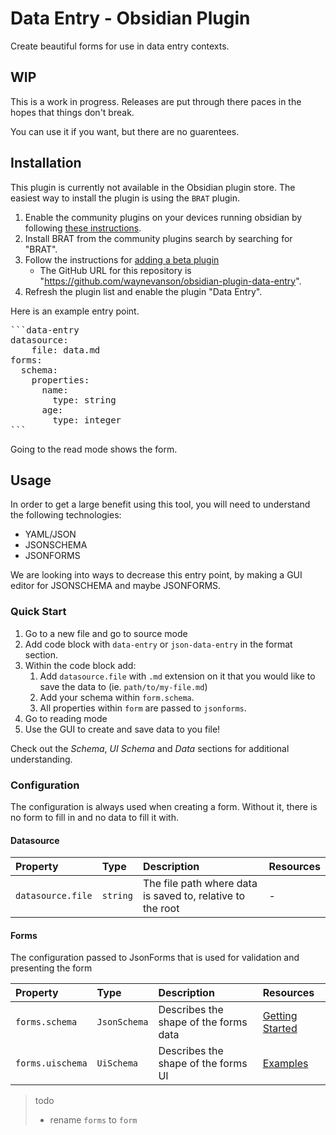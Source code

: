 # Data Entry - Obsidian Plugin

Create beautiful forms for use in data entry contexts.

## WIP

This is a work in progress. Releases are put through there paces in the hopes that things don't break.

You can use it if you want, but there are no guarentees.

## Installation

This plugin is currently not available in the Obsidian plugin store.
The easiest way to install the plugin is using the `BRAT` plugin.

1. Enable the community plugins on your devices running obsidian by following [these instructions](https://obsidian.rocks/how-to-use-community-plugins-in-obsidian).
2. Install BRAT from the community plugins search by searching for "BRAT".
3. Follow the instructions for [adding a beta plugin](https://tfthacker.com/Obsidian+Plugins+by+TfTHacker/BRAT+-+Beta+Reviewer's+Auto-update+Tool/Quick+guide+for+using+BRAT)
   - The GitHub URL for this repository is "https://github.com/waynevanson/obsidian-plugin-data-entry".
4. Refresh the plugin list and enable the plugin "Data Entry".

Here is an example entry point.

<pre>
```data-entry
datasource:
    file: data.md
forms:
  schema:
    properties:
      name:
        type: string
      age:
        type: integer
```
</pre>

Going to the read mode shows the form.

## Usage

In order to get a large benefit using this tool, you will need to understand the following technologies:

- YAML/JSON
- JSONSCHEMA
- JSONFORMS

We are looking into ways to decrease this entry point, by making a GUI editor for JSONSCHEMA and maybe JSONFORMS.

### Quick Start

1. Go to a new file and go to source mode
2. Add code block with `data-entry` or `json-data-entry` in the format section.
3. Within the code block add:
   1. Add `datasource.file` with `.md` extension on it that you would like to save the data to (ie. `path/to/my-file.md`)
   2. Add your schema within `form.schema`.
   3. All properties within `form` are passed to `jsonforms`.
4. Go to reading mode
5. Use the GUI to create and save data to you file!

Check out the _Schema_, _UI Schema_ and _Data_ sections for additional understanding.

### Configuration

The configuration is always used when creating a form. Without it, there is no form to fill in and no data to fill it with.

#### Datasource

| Property          | Type     | Description                                                | Resources |
| :---------------- | :------- | :--------------------------------------------------------- | :-------- |
| `datasource.file` | `string` | The file path where data is saved to, relative to the root | -         |

#### Forms

The configuration passed to JsonForms that is used for validation and presenting the form

| Property         | Type         | Description                           | Resources                                                                          |
| :--------------- | :----------- | :------------------------------------ | :--------------------------------------------------------------------------------- |
| `forms.schema`   | `JsonSchema` | Describes the shape of the forms data | [Getting Started](https://json-schema.org/learn/getting-started-step-by-step.html) |
| `forms.uischema` | `UiSchema`   | Describes the shape of the forms UI   | [Examples](https://jsonforms.io/examples/)                                         |

> todo
>
> - rename `forms` to `form`
